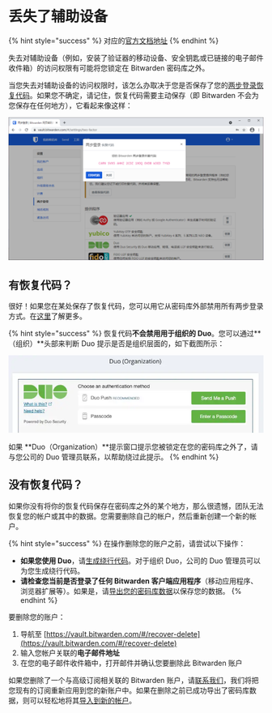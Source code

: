 # 丢失了辅助设备

{% hint style="success" %}
对应的[官方文档地址](https://help.bitwarden.com/article/lost-two-step-device/)
{% endhint %}

失去对辅助设备（例如，安装了验证器的移动设备、安全钥匙或已链接的电子邮件收件箱）的访问权限有可能将您锁定在 Bitwarden 密码库之外。

当您失去对辅助设备的访问权限时，该怎么办取决于您是否保存了您的[两步登录恢复代码](recovery-codes.md)。如果您不确定，请记住，恢复代码需要主动保存（即 Bitwarden 不会为您保存在任何地方），它看起来像这样：

![恢复代码示例](../../.gitbook/assets/recoverycode.png)

## 有恢复代码？ <a href="#i-dont-have-a-recovery-code" id="i-dont-have-a-recovery-code"></a>

很好！如果您在某处保存了恢复代码，您可以用它从密码库外部禁用所有两步登录方式。在[这里](recovery-codes.md#use-your-recovery-code)了解更多。

{% hint style="success" %}
恢复代码**不会禁用用于组织的 Duo**。您可以通过**（组织）**头部来判断 Duo 提示是否是组织层面的，如下截图所示：

![](<../../.gitbook/assets/image (2).png>)

如果 **Duo（Organization）**提示窗口提示您被锁定在您的密码库之外了，请与您公司的 Duo 管理员联系，以帮助绕过此提示。
{% endhint %}

## 没有恢复代码？ <a href="#i-dont-have-a-recovery-code" id="i-dont-have-a-recovery-code"></a>

如果你没有将你的恢复代码保存在密码库之外的某个地方，那么很遗憾，团队无法恢复您的帐户或其中的数据。您需要删除自己的帐户，然后重新创建一个新的帐户。

{% hint style="success" %}
在操作删除您的账户之前，请尝试以下操作：

* **如果您使用 Duo**，请[生成绕行代码](https://duo.com/docs/administration-users#generating-a-bypass-code)。对于组织 Duo，公司的 Duo 管理员可以为您生成绕行代码。
* **请检查您当前是否登录了任何 Bitwarden 客户端应用程序**（移动应用程序、浏览器扩展等）。如果是，请[导出您的密码库数据](../../password-manager/import-and-export/export-vault-data.md)以保存您的数据。
{% endhint %}

要删除您的账户：

1. 导航至 [https://vault.bitwarden.com/#/recover-delete](https://vault.bitwarden.com/#/recover-delete)
2. 输入您帐户关联的**电子邮件地址**
3. 在您的电子邮件收件箱中，打开邮件并确认您要删除此 Bitwarden 账户

如果您删除了一个与高级订阅相关联的 Bitwarden 账户，请[联系我们](https://bitwarden.com/contact/)，我们将把您现有的订阅重新应用到您的新账户中。如果在删除之前已成功导出了密码库数据，则可以轻松地将其[导入到新的帐户](../../password-manager/import-and-export/import-data-to-your-vault.md)。
